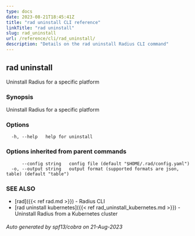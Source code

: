 ```yaml
---
type: docs
date: 2023-08-21T18:45:41Z
title: "rad uninstall CLI reference"
linkTitle: "rad uninstall"
slug: rad_uninstall
url: /reference/cli/rad_uninstall/
description: "Details on the rad uninstall Radius CLI command"
---
```

## rad uninstall

Uninstall Radius for a specific platform

### Synopsis

Uninstall Radius for a specific platform

### Options

```
  -h, --help   help for uninstall
```

### Options inherited from parent commands

```
      --config string   config file (default "$HOME/.rad/config.yaml")
  -o, --output string   output format (supported formats are json, table) (default "table")
```

### SEE ALSO

* [rad]({{< ref rad.md >}})	 - Radius CLI
* [rad uninstall kubernetes]({{< ref rad_uninstall_kubernetes.md >}})	 - Uninstall Radius from a Kubernetes cluster

###### Auto generated by spf13/cobra on 21-Aug-2023
